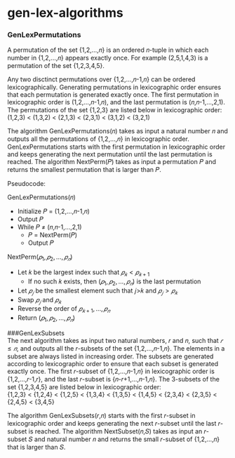 # gen-lex-algorithms

### GenLexPermutations
A permutation of the set {1,2,...,𝑛} is an ordered 𝑛-tuple in which each number in {1,2,...,𝑛} appears exactly once.  For
example (2,5,1,4,3) is a permutation of the set {1,2,3,4,5}.

Any two disctinct permutations over {1,2,...,𝑛-1,𝑛} can be ordered lexicographically.  Generating permutations in 
lexicographic order ensures that each permutation is generated exactly once.  The first permutation in lexicographic order is
(1,2,...,𝑛-1,𝑛), and the last permutation is (𝑛,𝑛-1,...,2,1).  The permutations of the set {1,2,3} are listed below
in lexicographic order:
  (1,2,3) < (1,3,2) < (2,1,3) < (2,3,1) < (3,1,2) < (3,2,1)

The algorithm GenLexPermutations(𝑛) takes as input a natural number 𝑛 and outputs all the permutations of
{1,2,...,𝑛} in lexicographic order.  GenLexPermutations starts with the first permutation in lexicographic order and
keeps generating the next permutation until the last permutation is reached.  The algorithm NextPerm(𝑃)
takes as input a permutation 𝑃 and returns the smallest permutation that is larger than 𝑃.

Pseudocode:  

GenLexPermutations(𝑛)  
  * Initialize 𝑃 = (1,2,...,𝑛-1,𝑛)  
  * Output 𝑃  
  * While 𝑃 ≠ (𝑛,𝑛-1,...,2,1)  
    * 𝑃 = NextPerm(𝑃)  
    * Output 𝑃  

NextPerm$`(𝑝_{1},𝑝_{2},...,𝑝_{𝑛})`$  
  * Let 𝑘 be the largest index such that $`𝑝_{𝑘} \lt 𝑝_{𝑘+1}`$
      * If no such 𝑘 exists, then $`(𝑝_{1},𝑝_{2},...,𝑝_{𝑛})`$ is the last permutation
  * Let $`𝑝_{𝑗}`$ be the smallest element such that 𝑗>𝑘 and $`𝑝_{𝑗}\gt 𝑝_{𝑘}`$
  * Swap $`𝑝_{𝑗}`$ and $`𝑝_{𝑘}`$
  * Reverse the order of $`𝑝_{𝑘+1},...,𝑝_{𝑛}`$
  * Return $`(𝑝_{1},𝑝_{2},...,𝑝_{𝑛})`$

###GenLexSubsets  
The next algorithm takes as input two natural numbers, 𝑟 and 𝑛, such that $`𝑟\le 𝑛`$, and outputs all the 𝑟-subsets of the set
{1,2,...,𝑛-1,𝑛}.  The elements in a subset are always listed in increasing order.  The subsets are generated according to
lexicographic order to ensure that each subset is generated exactly once.  The first 𝑟-subset of {1,2,...,𝑛-1,𝑛} in 
lexicographic order is {1,2,...,𝑟-1,𝑟}, and the last 𝑟-subset is {𝑛-𝑟+1,...,𝑛-1,𝑛}.  The 3-subsets of the set
{1,2,3,4,5} are listed below in lexicographic order:  
  {1,2,3} < {1,2,4} < {1,2,5} < {1,3,4} < {1,3,5} < {1,4,5} < {2,3,4} < {2,3,5} < {2,4,5} < {3,4,5}

The algorithm GenLexSubsets(𝑟,𝑛) starts with the first 𝑟-subset in lexicographic order and keeps generating the next 𝑟-subset until the last 𝑟-subset is reached.  The algorithm NextSubset(𝑛,𝑆) takes as input an 𝑟-subset 𝑆 and natural
number 𝑛 and returns the small 𝑟-subset of {1,2,...,𝑛} that is larger than 𝑆.

